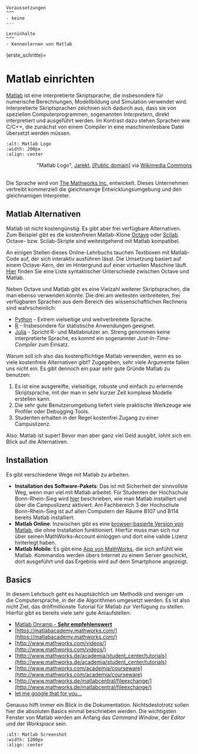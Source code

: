 ````{panels}
Voraussetzungen
^^^
- keine
---

Lerninhalte
^^^
- Kennenlernen von Matlab
````

(erste_schritte)=
# Matlab einrichten

[Matlab](https://de.wikipedia.org/wiki/Matlab) ist eine interpretierte Skriptsprache, die insbesondere für numerische Berechnungen, Modellbildung und Simulation verwendet wird. Interpretierte Skriptsprachen zeichnen sich dadurch aus, dass sie von speziellen Computerprogrammen, sogenannten *Interpretern*, direkt interpretiert und ausgeführt werden. Im Kontrast dazu stehen Sprachen wie C/C++, die zunächst von einem Compiler in eine maschinenlesbare Datei übersetzt werden müssen.

```{image} images/Matlab_Logo.png
:alt: Matlab Logo
:width: 200px
:align: center
```
<div style="text-align: right"> "Matlab Logo", <a href="https://commons.wikimedia.org/wiki/User:Jarekt" >Jarekt</a>, <a href="https://en.wikipedia.org/wiki/Public_domain" >[Public domain]</a> via <a href="https://commons.wikimedia.org/wiki/File:Matlab_Logo.png">Wikimedia Commons</a></div> <br>

Die Sprache wird von [The Mathworks Inc.](https://de.wikipedia.org/wiki/The_MathWorks) entwickelt. Dieses Unternehmen vertreibt kommerziell die gleichnamige Entwicklungsumgebung und den gleichnamigen Interpreter.

## Matlab Alternativen

Matlab ist nicht kostengünstig. Es gibt aber frei verfügbare Alternativen. Zum Beispiel gibt es die kostenfreien Matlab-Klone [Octave](http://www.octave.org) oder [Scilab](http://www.scilab.org). Octave- bzw. Scilab-Skripte sind weitestgehend mit Matlab kompatibel. 

An einigen Stellen dieses Online-Lehrbuchs tauchen Textboxen mit Matlab-Code auf, der sich interaktiv ausführen lässt. Die Umsetzung basiert auf einem Octave-Kern, der im Hintergrund auf einer virtuellen Maschine läuft. [Hier](https://en.wikibooks.org/wiki/MATLAB_Programming/Differences_between_Octave_and_MATLAB) finden Sie eine Liste syntaktischer Unterschiede zwischen Octave und Matlab.


Neben Octave und Matlab gibt es eine Vielzahl weiterer Skriptsprachen, die man ebenso verwenden könnte. Die drei am weitesten verbreiteten, frei verfügbaren Sprachen aus dem Bereich des wissenschaftlichen Rechnens sind wahrscheinlich:
 * [Python](https://www.python.org/) - Extrem vielseitige und weitverbreitete Sprache.
 * [R](https://www.r-project.org/) - Insbesondere für statistische Anwendungen geeignet.
 * [Julia](https://julialang.org/) - Spricht R- und Matlabnutzer an. Streng genommen keine interpretierte Sprache, es kommt ein sogenannter *Just-In-Time-Compiler* zum Einsatz.
 

Warum soll ich also das kostenpflichtige Matlab verwenden, wenn es so viele kostenfreie Alternativen gibt? Zugegeben, sehr viele Argumente fallen uns nicht ein. Es gibt dennoch ein paar sehr gute Gründe Matlab zu benutzen: 
1. Es ist eine ausgereifte, vielseitige, robuste und einfach zu erlernende Skriptsprache, mit der man in sehr kurzer Zeit komplexe Modelle erstellen kann.
2. Die sehr gute Benutzerumgebung liefert viele praktische Werkzeuge wie Profiler oder Debugging Tools.
2. Studenten erhalten in der Regel kostenfrei Zugang zu einer Campuslizenz.

Also: Matlab ist super! Bevor man aber ganz viel Geld ausgibt, lohnt sich ein Blick auf die Alternativen.

## Installation

Es gibt verschiedene Wege mit Matlab zu arbeiten.

 * **Installation des Software-Pakets**: Das ist mit Sicherheit der sinnvollste Weg, wenn man viel mit Matlab arbeitet. Für Studenten der Hochschule Bonn-Rhein-Sieg wird [hier](https://www.h-brs.de/de/emt/matlab) beschrieben, wie man Matlab installiert und über die Campuslizenz aktiviert. Am Fachbereich 3 der Hochschule Bonn-Rhein-Sieg ist auf allen Computern der Räume B107 und B114 bereits Matlab installiert.
 * **Matlab Online**: Inzwischen gibt es eine [browser-basierte Version von Matlab](https://matlab.mathworks.com/), die ohne Installation funktioniert. Hierfür muss man sich nur über seinen MathWorks-Account einloggen und dort eine valide Lizenz hinterlegt haben.
 * **Matlab Mobile**: Es gibt eine [App von MathWorks](https://play.google.com/store/apps/details?id=com.mathworks.matlabmobile&hl=de), die sich anfühlt wie Matlab. Kommandos werden übers Internet zu einem Server geschickt, dort ausgeführt und das Ergebnis wird auf dem Smartphone angezeigt.

## Basics

In diesem Lehrbuch geht es hauptsächlich um Methodik und weniger um die Computersprache, in der die Algorithmen umgesetzt werden. Es ist also nicht Ziel, das drölfmillionste Tutorial für Matlab zur Verfügung zu stellen. Hierfür gibt es bereits viele sehr gute Anlaufstellen:

* [Matlab Onramp - **Sehr empfehlenswert**](https://de.mathworks.com/learn/tutorials/matlab-onramp.html)
* [https://matlabacademy.mathworks.com/](https://matlabacademy.mathworks.com/)
* [http://www.mathworks.com/videos/](http://www.mathworks.com/videos/)
* [http://www.mathworks.de/academia/student_center/tutorials](http://www.mathworks.de/academia/student_center/tutorials)
* [http://www.mathworks.com/academia/courseware](http://www.mathworks.com/academia/courseware)
* [http://www.mathworks.de/matlabcentral/fileexchange/](http://www.mathworks.de/matlabcentral/fileexchange/)
* [let me google that for you...](https://letmegooglethat.com/?q=matlab+tutorial+beginner)


Genauso hilft immer ein Blick in die Dokumentation. Nichtsdestotrotz sollen hier die absoluten Basics einmal beschrieben werden. Die wichtigsten Fenster von Matlab werden am Anfang das *Command Window*, der *Editor* und der *Workspace* sein. 

```{image} images/matlabonline.PNG
:alt: Matlab Screenshot
:width: 1200px
:align: center
```
